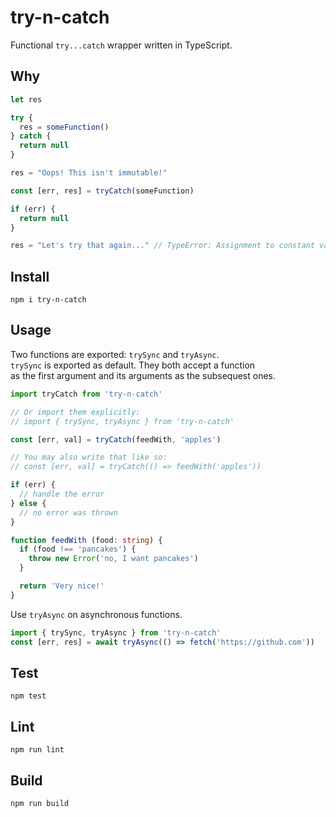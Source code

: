 # try-n-catch
Functional `try...catch` wrapper written in TypeScript.

## Why
```js
let res

try {
  res = someFunction()
} catch {
  return null
}

res = "Oops! This isn't immutable!"
```
```js
const [err, res] = tryCatch(someFunction)

if (err) {
  return null
}

res = "Let's try that again..." // TypeError: Assignment to constant variable
```

## Install
```
npm i try-n-catch
```

## Usage
Two functions are exported: `trySync` and `tryAsync`.  
`trySync` is exported as default. They both accept a function  
as the first argument and its arguments as the subsequest ones.
```ts
import tryCatch from 'try-n-catch'

// Or import them explicitly:
// import { trySync, tryAsync } from 'try-n-catch'

const [err, val] = tryCatch(feedWith, 'apples')

// You may also write that like so:
// const [err, val] = tryCatch(() => feedWith('apples'))

if (err) {
  // handle the error
} else {
  // no error was thrown
}

function feedWith (food: string) {
  if (food !== 'pancakes') {
    throw new Error('no, I want pancakes')
  }

  return 'Very nice!'
}
```
Use `tryAsync` on asynchronous functions.
```ts
import { trySync, tryAsync } from 'try-n-catch'
const [err, res] = await tryAsync(() => fetch('https://github.com'))
```

## Test
```
npm test
```
## Lint
```
npm run lint
```
## Build
```
npm run build
```
